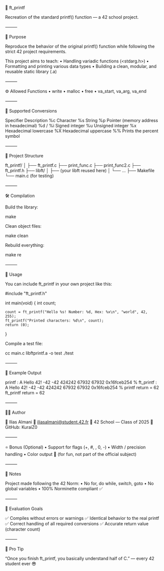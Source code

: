 🧩 ft_printf

Recreation of the standard printf() function — a 42 school project.

⸻

🧠 Purpose

Reproduce the behavior of the original printf() function while following the strict 42 project requirements.

This project aims to teach:
	•	Handling variadic functions (<stdarg.h>)
	•	Formatting and printing various data types
	•	Building a clean, modular, and reusable static library (.a)

⸻

⚙️ Allowed Functions
	•	write
	•	malloc
	•	free
	•	va_start, va_arg, va_end

⸻

🧩 Supported Conversions

Specifier	Description
%c	Character
%s	String
%p	Pointer (memory address in hexadecimal)
%d / %i	Signed integer
%u	Unsigned integer
%x	Hexadecimal lowercase
%X	Hexadecimal uppercase
%%	Prints the percent symbol


⸻

🧱 Project Structure

ft_printf/
│
├── ft_printf.c
├── print_func.c
├── print_func2.c
├── ft_printf.h
├── libft/
│   ├── (your libft reused here)
│   └── ...
├── Makefile
└── main.c (for testing)


⸻

🛠️ Compilation

Build the library:

make

Clean object files:

make clean

Rebuild everything:

make re


⸻

🚀 Usage

You can include ft_printf in your own project like this:

#include "ft_printf.h"

int main(void)
{
    int count;

    count = ft_printf("Hello %s! Number: %d, Hex: %x\n", "world", 42, 255);
    ft_printf("Printed characters: %d\n", count);
    return (0);
}

Compile a test file:

cc main.c libftprintf.a -o test
./test


⸻

🧾 Example Output

printf : A Hello 42! -42 -42 424242 67932 67932 0x16fceb254 %
ft_printf : A Hello 42! -42 -42 424242 67932 67932 0x16fceb254 %
printf return = 62
ft_printf return = 62


⸻

🧑‍💻 Author

👤 Ilias Almani
📧 iliasalmani@student.42.fr
🏫 42 School — Class of 2025
🦊 GitHub: KuraiZ0

⸻

⭐️ Bonus (Optional)
	•	Support for flags (+, #,  , 0, -)
	•	Width / precision handling
	•	Color output 🌈 (for fun, not part of the official subject)

⸻

🧩 Notes

Project made following the 42 Norm:
	•	No for, do while, switch, goto
	•	No global variables
	•	100% Norminette compliant ✅

⸻

🏁 Evaluation Goals

✅ Compiles without errors or warnings
✅ Identical behavior to the real printf
✅ Correct handling of all required conversions
✅ Accurate return value (character count)

⸻

💬 Pro Tip

“Once you finish ft_printf, you basically understand half of C.” — every 42 student ever 😎
